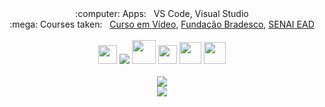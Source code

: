 <div align="center">
  :computer: Apps: &nbsp; VS Code, Visual Studio
  <br/>
  :mega: Courses taken: &nbsp; 
    <a href="https://www.cursoemvideo.com/">Curso em Vídeo</a>, 
    <a href="https://www.ev.org.br/">Fundação Bradesco</a>,
    <a href = "https://online.sp.senai.br/curso/95088/483/competencia-transversal-logica-de-programacao">SENAI EAD</a>
  <br/><br/>
  <code><img height="30" src="https://cdn.jsdelivr.net/gh/devicons/devicon/icons/csharp/csharp-original.svg" /></code>
  <code><img hieght="15" src="https://cdn.jsdelivr.net/gh/devicons/devicon/icons/dotnetcore/dotnetcore-original.svg" /></code>
  <code><img height="38" src="https://cdn.jsdelivr.net/gh/devicons/devicon/icons/java/java-plain.svg" /></code>
  <code><img height="30" src="https://cdn.jsdelivr.net/gh/devicons/devicon/icons/javascript/javascript-original.svg" /></code>
  <code><img height="35" src="https://cdn.jsdelivr.net/gh/devicons/devicon/icons/html5/html5-plain-wordmark.svg" /></code>
  <code><img height="35" src="https://cdn.jsdelivr.net/gh/devicons/devicon/icons/css3/css3-plain-wordmark.svg" /></code>
  <br/><br/>
  <img src="http://github-readme-streak-stats.herokuapp.com?user=GustavoSousa4&theme=dark&date_format=j%2Fn%5B%2FY%5D&dates=CFEDFF&background=09070F"/><br/>
  <img src="https://profile-counter.glitch.me/GustavoSousa4/count.svg"/>
<!--   <p>started 03/05/22</p> -->
</div>
<link rel="stylesheet" href="https://cdn.jsdelivr.net/gh/devicons/devicon@v2.15.1/devicon.min.css">
